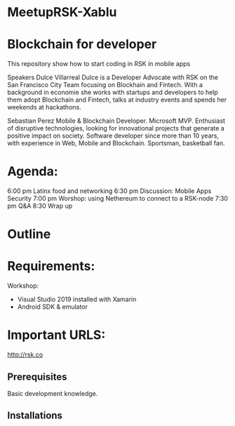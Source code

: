 # MeetupRSK-Xablu

# Blockchain for developer
This repository show how to start coding in RSK in mobile apps

Speakers
Dulce Villarreal
Dulce  is a Developer Advocate with RSK on the San Francisco City Team focusing on Blockhain and Fintech. With a background in economie  she works with startups and developers to help them adopt Blockchain and Fintech, talks at industry events and spends her weekends at hackathons.

Sebastian Perez
Mobile & Blockchain Developer. Microsoft MVP. Enthusiast of disruptive technologies, looking for innovational projects that generate a positive impact on society. Software developer since more than 10 years, with experience in Web, Mobile and Blockchain. Sportsman, basketball fan.

# Agenda:
6:00 pm Latinx food and networking
6:30 pm Discussion: Mobile Apps Security
7:00 pm Worshop: using Nethereum to connect to a RSK-node
7:30 pm Q&A
8:30 Wrap up

# Outline

# Requirements:

Workshop:
- Visual Studio 2019 installed with Xamarin
- Android SDK & emulator

# Important URLS:
http://rsk.co

## Prerequisites
Basic development knowledge.

## Installations

